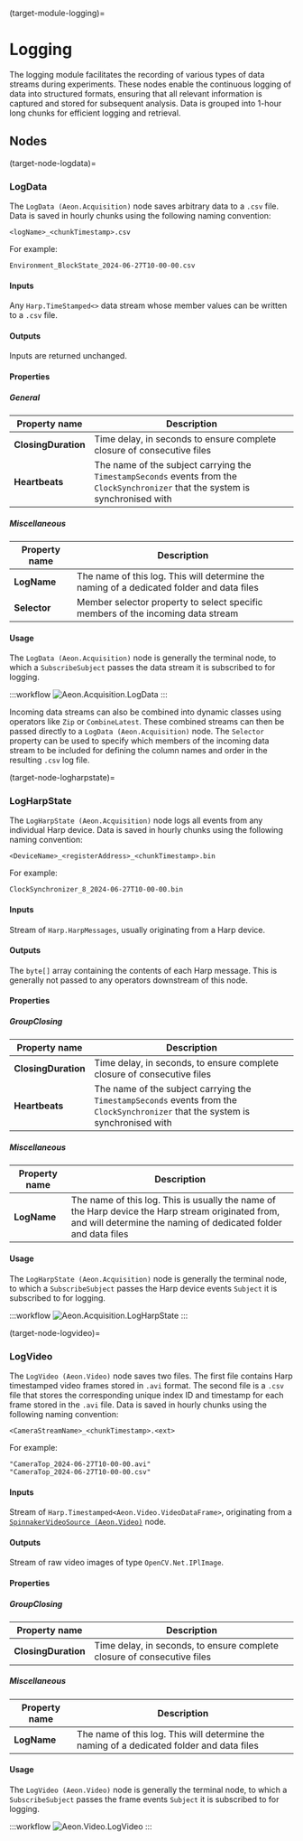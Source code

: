 (target-module-logging)=
# Logging
The logging module facilitates the recording of various types of data streams during experiments. 
These nodes enable the continuous logging of data into structured formats, ensuring that all relevant information is captured and stored for subsequent analysis.
Data is grouped into 1-hour long chunks for efficient logging and retrieval.

## Nodes
(target-node-logdata)=
### LogData 
The `LogData (Aeon.Acquisition)` node saves arbitrary data to a `.csv` file. 
Data is saved in hourly chunks using the following naming convention: 
```
<logName>_<chunkTimestamp>.csv
```
For example: 
```
Environment_BlockState_2024-06-27T10-00-00.csv
```

#### Inputs
Any `Harp.TimeStamped<>` data stream whose member values can be written to a `.csv` file.

#### Outputs
Inputs are returned unchanged. 

#### Properties
##### General
| Property name | Description                                               |
|---------------|-----------------------------------------------------------|
| **ClosingDuration** |  Time delay, in seconds to ensure complete closure of consecutive files |                                                                           
| **Heartbeats**      | The name of the subject carrying the `TimestampSeconds` events from the `ClockSynchronizer` that the system is synchronised with |

##### Miscellaneous
| Property name | Description                                   |
|---------------|-----------------------------------------------|
| **LogName**   | The name of this log. This will determine the naming of a dedicated folder and data files | 
| **Selector**  | Member selector property to select specific members of the incoming data stream           |

#### Usage
The `LogData (Aeon.Acquisition)` node is generally the terminal node, to which a `SubscribeSubject` passes the data stream it is subscribed to for logging. 

:::workflow
![Aeon.Acquisition.LogData](../../workflows/logData.bonsai)
:::

Incoming data streams can also be combined into dynamic classes using operators like `Zip` or `CombineLatest`. 
These combined streams can then be passed directly to a `LogData (Aeon.Acquisition)` node. 
The `Selector` property can be used to specify which members of the incoming data stream to be included for defining the column names and order in the resulting `.csv` log file.

(target-node-logharpstate)=
### LogHarpState 
The `LogHarpState (Aeon.Acquisition)` node logs all events from any individual Harp device. 
Data is saved in hourly chunks using the following naming convention: 
```
<DeviceName>_<registerAddress>_<chunkTimestamp>.bin
```
For example: 
```
ClockSynchronizer_8_2024-06-27T10-00-00.bin
```

#### Inputs
Stream of `Harp.HarpMessages`, usually originating from a Harp device.

#### Outputs
The `byte[]` array containing the contents of each Harp message. 
This is generally not passed to any operators downstream of this node.

#### Properties
##### GroupClosing
| Property name | Description                                               |
|---------------|-----------------------------------------------------------|
| **ClosingDuration** |  Time delay, in seconds, to ensure complete closure of consecutive files  |                                                                           
| **Heartbeats**      | The name of the subject carrying the `TimestampSeconds` events from the `ClockSynchronizer` that the system is synchronised with |

##### Miscellaneous
| Property name | Description                                   |
|---------------|-----------------------------------------------|
| **LogName**   | The name of this log. This is usually the name of the Harp device the Harp stream originated from, and will determine the naming of dedicated folder and data files |

#### Usage
The `LogHarpState (Aeon.Acquisition)` node is generally the terminal node, to which a `SubscribeSubject` passes the Harp device events `Subject` it is subscribed to for logging.

:::workflow
![Aeon.Acquisition.LogHarpState](../../workflows/logHarpState.bonsai)
:::

(target-node-logvideo)=
### LogVideo 
The `LogVideo (Aeon.Video)` node saves two files.
The first file contains Harp timestamped video frames stored in `.avi` format.
The second file is a `.csv` file that stores the corresponding unique index ID and timestamp for each frame stored in the `.avi` file.
Data is saved in hourly chunks using the following naming convention: 
```
<CameraStreamName>_<chunkTimestamp>.<ext>
```
For example: 
```
"CameraTop_2024-06-27T10-00-00.avi"
"CameraTop_2024-06-27T10-00-00.csv"
```

#### Inputs
Stream of `Harp.Timestamped<Aeon.Video.VideoDataFrame>`, originating from a [`SpinnakerVideoSource (Aeon.Video)`](target-node-spinnakervideosource) node.

#### Outputs
Stream of raw video images of type `OpenCV.Net.IPlImage`. 

#### Properties
##### GroupClosing
| Property name | Description                                               |
|---------------|-----------------------------------------------------------|
| **ClosingDuration** |  Time delay, in seconds, to ensure complete closure of consecutive files |                                                                           

##### Miscellaneous
| Property name | Description                                   |
|---------------|-----------------------------------------------|
| **LogName**   | The name of this log. This will determine the naming of a dedicated folder and data files | 

#### Usage
The `LogVideo (Aeon.Video)` node is generally the terminal node, to which a `SubscribeSubject` passes the frame events `Subject` it is subscribed to for logging.

:::workflow
![Aeon.Video.LogVideo](../../workflows/logVideo.bonsai)
:::